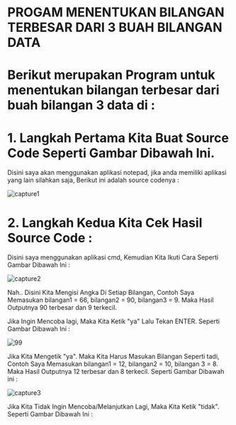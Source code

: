 # PROGAM MENENTUKAN BILANGAN TERBESAR DARI 3 BUAH BILANGAN DATA

# Berikut merupakan Program untuk menentukan  bilangan terbesar dari buah bilangan 3 data di :

# 1. Langkah Pertama Kita Buat Source Code Seperti Gambar Dibawah Ini.
   
   Disini saya akan menggunakan aplikasi notepad, jika anda memiliki aplikasi yang lain silahkan saja, Berikut ini adalah source codenya  :
   
![capture1](https://user-images.githubusercontent.com/46512870/52615100-887ff400-2ec6-11e9-8744-e24fd6e6b63b.PNG)

# 2. Langkah Kedua Kita Cek Hasil Source Code :
  Disini saya menggunakan aplikasi cmd, Kemudian Kita Ikuti  Cara Seperti Gambar Dibawah Ini :
  
![capture2](https://user-images.githubusercontent.com/46512870/52616862-8d47a680-2ecc-11e9-86fe-11baaac8b6b5.PNG)

Nah.. Disini Kita Mengisi Angka Di Setiap Bilangan, Contoh Saya Memasukan bilangan1 = 66, bilangan2 = 90, bilangan3 = 9.
Maka Hasil Outputnya 90 terbesar dan 9 terkecil.

Jika Ingin Mencoba lagi, Maka Kita Ketik "ya" Lalu Tekan ENTER. Seperti Gambar Dibawah Ini :

![99](https://user-images.githubusercontent.com/46512870/52616464-368d9d00-2ecb-11e9-8a53-736cdeb5d190.PNG)

Jika Kita Mengetik "ya". Maka Kita Harus Masukan Bilangan Seperti tadi, Contoh Saya Memasukan bilangan1 = 12, bilangan2 = 10, bilangan 3 = 8. Maka Hasil Outputnya 12 terbesar dan 8 terkecil. Seperti Gambar Dibawah ini :

![capture3](https://user-images.githubusercontent.com/46512870/52616764-2c1fd300-2ecc-11e9-8003-10c9dec2a754.PNG)

Jika Kita Tidak Ingin Mencoba/Melanjutkan Lagi, Maka Kita Ketik "tidak". Seperti Gambar Dibawah Ini :

